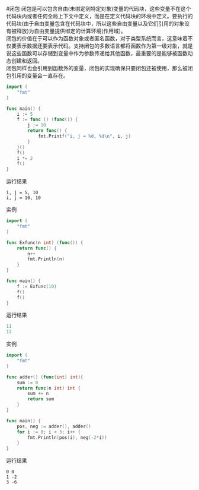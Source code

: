 #闭包
闭包是可以包含自由(未绑定到特定对象)变量的代码块，这些变量不在这个代码块内或者任何全局上下文中定义，而是在定义代码块的环境中定义。要执行的代码块(由于自由变量包含在代码块中，所以这些自由变量以及它们引用的对象没有被释放)为自由变量提供绑定的计算环境(作用域)。               
闭包的价值在于可以作为函数对象或者匿名函数，对于类型系统而言，这意味着不仅要表示数据还要表示代码。支持闭包的多数语言都将函数作为第一级对象，就是说这些函数可以存储到变量中作为参数传递给其他函数，最重要的是能够被函数动态创建和返回。        
闭包同样也会引用到函数外的变量，闭包的实现确保只要闭包还被使用，那么被闭包引用的变量会一直存在。          
```go
import (
	"fmt"
)

func main() {
	i := 5
	f := func () (func()) {
		j := 10
		return func() {
			fmt.Printf("i, j = %d, %d\n", i, j)
		}
	}()
	f()
	i *= 2
	f()
}
```
运行结果
```text
i, j = 5, 10
i, j = 10, 10
```
实例
```go
import (
	"fmt"
)

func Exfunc(n int) (func()) {
	return func() {
		n++
		fmt.Println(n)
	}
}

func main() {
	f := Exfunc(10)
	f()
	f()
}
```
运行结果
```go
11
12
```
实例
```go
import (
	"fmt"
)

func adder() (func(int) int){
	sum := 0
	return func(n int) int {
		sum += n
		return sum
	}
}

func main() {
	pos, neg := adder(), adder()
	for i := 0; i < 3; i++ {
		fmt.Println(pos(i), neg(-2*i))
	}
}
```
运行结果
```text
0 0
1 -2
3 -6
```

